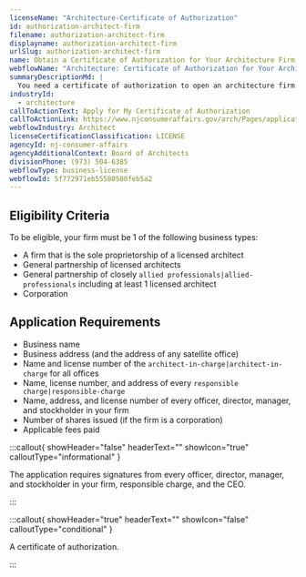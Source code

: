```yaml
---
licenseName: "Architecture-Certificate of Authorization"
id: authorization-architect-firm
filename: authorization-architect-firm
displayname: authorization-architect-firm
urlSlug: authorization-architect-firm
name: Obtain a Certificate of Authorization for Your Architecture Firm
webflowName: "Architecture: Certificate of Authorization for Your Architecture Firm"
summaryDescriptionMd: |
  You need a certificate of authorization to open an architecture firm.
industryId:
  - architecture
callToActionText: Apply for My Certificate of Authorization
callToActionLink: https://www.njconsumeraffairs.gov/arch/Pages/applications.aspx
webflowIndustry: Architect
licenseCertificationClassification: LICENSE
agencyId: nj-consumer-affairs
agencyAdditionalContext: Board of Architects
divisionPhone: (973) 504-6385
webflowType: business-license
webflowId: 5f772971eb55580500feb5a2
---
```


## Eligibility Criteria

To be eligible, your firm must be 1 of the following business types:

- A firm that is the sole proprietorship of a licensed architect
- General partnership of licensed architects
- General partnership of closely `allied professionals|allied-professionals` including at least 1 licensed architect
- Corporation

## Application Requirements

- Business name
- Business address (and the address of any satellite office)
- Name and license number of the `architect-in-charge|architect-in-charge` for all offices
- Name, license number, and address of every `responsible charge|responsible-charge`
- Name, address, and license number of every officer, director, manager, and stockholder in your firm
- Number of shares issued (if the firm is a corporation)
- Applicable fees paid

:::callout{ showHeader="false" headerText="" showIcon="true" calloutType="informational" }

The application requires signatures from every officer, director, manager, and stockholder in your firm, responsible charge, and the CEO.

:::

:::callout{ showHeader="true" headerText="" showIcon="false" calloutType="conditional" }

A certificate of authorization.

:::
